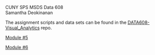 CUNY SPS MSDS Data 608  
Samantha Deokinanan  

The assignment scripts and data sets can be found in the [DATA608-Visual_Analytics](https://github.com/greeneyefirefly/DATA608-Visual_Analytics/tree/master/) repo.

[Module #5](https://greeneyefirefly.github.io)

[Module #6](https://greeneyefirefly.github.io/module6/d3_lab.html)
